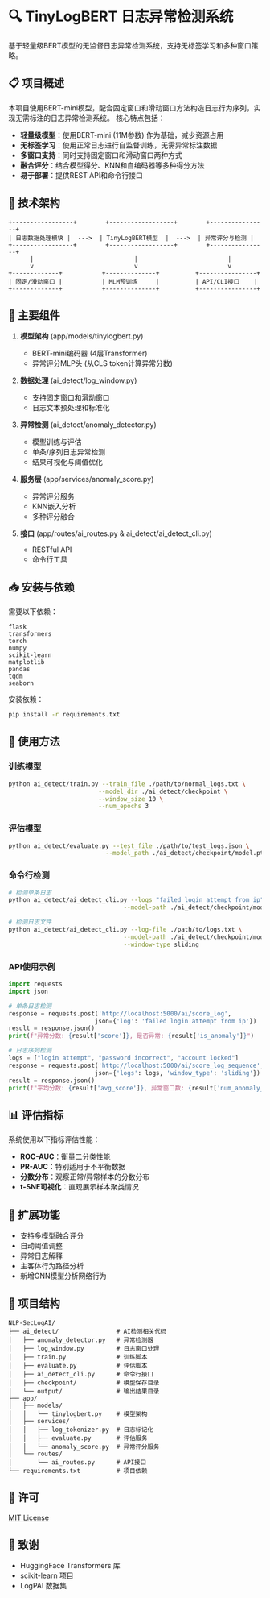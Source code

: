 # 🔍 TinyLogBERT 日志异常检测系统

基于轻量级BERT模型的无监督日志异常检测系统，支持无标签学习和多种窗口策略。

## 📋 项目概述

本项目使用BERT-mini模型，配合固定窗口和滑动窗口方法构造日志行为序列，实现无需标注的日志异常检测系统。
核心特点包括：

* **轻量级模型**：使用BERT-mini (11M参数) 作为基础，减少资源占用
* **无标签学习**：使用正常日志进行自监督训练，无需异常标注数据
* **多窗口支持**：同时支持固定窗口和滑动窗口两种方式
* **融合评分**：结合模型得分、KNN和自编码器等多种得分方法
* **易于部署**：提供REST API和命令行接口

## 🔢 技术架构

```
+-----------------+        +------------------+        +----------------+
| 日志数据处理模块 |  --->  | TinyLogBERT模型  |  --->  | 异常评分与检测 |
+-----------------+        +------------------+        +----------------+
      |                            |                         |
      v                            v                         v
+-------------+           +--------------+          +----------------+
| 固定/滑动窗口 |           | MLM预训练     |          | API/CLI接口    |
+-------------+           +--------------+          +----------------+
```

## 🚀 主要组件

1. **模型架构** (app/models/tinylogbert.py)
   - BERT-mini编码器 (4层Transformer)
   - 异常评分MLP头 (从CLS token计算异常分数)

2. **数据处理** (ai_detect/log_window.py)
   - 支持固定窗口和滑动窗口
   - 日志文本预处理和标准化

3. **异常检测** (ai_detect/anomaly_detector.py)
   - 模型训练与评估
   - 单条/序列日志异常检测
   - 结果可视化与阈值优化

4. **服务层** (app/services/anomaly_score.py)
   - 异常评分服务
   - KNN嵌入分析
   - 多种评分融合

5. **接口** (app/routes/ai_routes.py & ai_detect/ai_detect_cli.py)
   - RESTful API
   - 命令行工具

## 📥 安装与依赖

需要以下依赖：

```
flask
transformers
torch
numpy
scikit-learn
matplotlib
pandas
tqdm
seaborn
```

安装依赖：

```bash
pip install -r requirements.txt
```

## 🔧 使用方法

### 训练模型

```bash
python ai_detect/train.py --train_file ./path/to/normal_logs.txt \
                         --model_dir ./ai_detect/checkpoint \
                         --window_size 10 \
                         --num_epochs 3
```

### 评估模型

```bash
python ai_detect/evaluate.py --test_file ./path/to/test_logs.json \
                           --model_path ./ai_detect/checkpoint/model.pt
```

### 命令行检测

```bash
# 检测单条日志
python ai_detect/ai_detect_cli.py --logs "failed login attempt from ip" \
                                --model-path ./ai_detect/checkpoint/model.pt

# 检测日志文件
python ai_detect/ai_detect_cli.py --log-file ./path/to/logs.txt \
                                --model-path ./ai_detect/checkpoint/model.pt \
                                --window-type sliding
```

### API使用示例

```python
import requests
import json

# 单条日志检测
response = requests.post('http://localhost:5000/ai/score_log', 
                        json={'log': 'failed login attempt from ip'})
result = response.json()
print(f"异常分数: {result['score']}, 是否异常: {result['is_anomaly']}")

# 日志序列检测
logs = ["login attempt", "password incorrect", "account locked"]
response = requests.post('http://localhost:5000/ai/score_log_sequence', 
                        json={'logs': logs, 'window_type': 'sliding'})
result = response.json()
print(f"平均分数: {result['avg_score']}, 异常窗口数: {result['num_anomaly_windows']}")
```

## 📊 评估指标

系统使用以下指标评估性能：

- **ROC-AUC**：衡量二分类性能
- **PR-AUC**：特别适用于不平衡数据
- **分数分布**：观察正常/异常样本的分数分布
- **t-SNE可视化**：直观展示样本聚类情况

## 🔮 扩展功能

- 支持多模型融合评分
- 自动阈值调整
- 异常日志解释
- 主客体行为路径分析
- 新增GNN模型分析网络行为

## 📜 项目结构

```
NLP-SecLogAI/
├── ai_detect/                # AI检测相关代码
│   ├── anomaly_detector.py   # 异常检测器
│   ├── log_window.py         # 日志窗口处理
│   ├── train.py              # 训练脚本
│   ├── evaluate.py           # 评估脚本
│   ├── ai_detect_cli.py      # 命令行接口
│   ├── checkpoint/           # 模型保存目录
│   └── output/               # 输出结果目录
├── app/
│   ├── models/
│   │   └── tinylogbert.py    # 模型架构
│   ├── services/
│   │   ├── log_tokenizer.py  # 日志标记化
│   │   ├── evaluate.py       # 评估服务
│   │   └── anomaly_score.py  # 异常评分服务
│   └── routes/
│       └── ai_routes.py      # API接口
└── requirements.txt          # 项目依赖
```

## 📝 许可

[MIT License](LICENSE)

## 🙏 致谢

- HuggingFace Transformers 库
- scikit-learn 项目
- LogPAI 数据集 